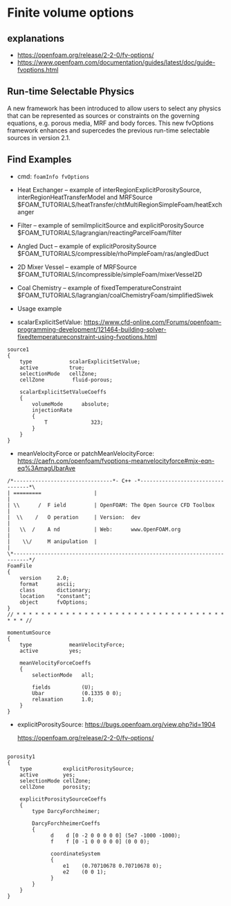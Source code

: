 # Finite volume options

## explanations

- https://openfoam.org/release/2-2-0/fv-options/
- https://www.openfoam.com/documentation/guides/latest/doc/guide-fvoptions.html

## Run-time Selectable Physics

A new framework has been introduced to allow users to select any physics that can be represented as sources or constraints on the governing equations, e.g. porous media, MRF and body forces. This new fvOptions framework enhances and supercedes the previous run-time selectable sources in version 2.1.

## Find Examples

- cmd: `foamInfo fvOptions`
- Heat Exchanger – example of interRegionExplicitPorositySource, interRegionHeatTransferModel and MRFSource
  \$FOAM_TUTORIALS/heatTransfer/chtMultiRegionSimpleFoam/heatExchanger
- Filter – example of semiImplicitSource and explicitPorositySource
  \$FOAM_TUTORIALS/lagrangian/reactingParcelFoam/filter
- Angled Duct – example of explicitPorositySource
  \$FOAM_TUTORIALS/compressible/rhoPimpleFoam/ras/angledDuct
- 2D Mixer Vessel – example of MRFSource
  \$FOAM_TUTORIALS/incompressible/simpleFoam/mixerVessel2D
- Coal Chemistry – example of fixedTemperatureConstraint
  \$FOAM_TUTORIALS/lagrangian/coalChemistryFoam/simplifiedSiwek

- Usage example
- scalarExplicitSetValue: https://www.cfd-online.com/Forums/openfoam-programming-development/121464-building-solver-fixedtemperatureconstraint-using-fvoptions.html

```OpenFOAM
source1
{
    type            scalarExplicitSetValue;
    active          true;
    selectionMode   cellZone;
    cellZone         fluid-porous;

    scalarExplicitSetValueCoeffs
    {
        volumeMode      absolute;
        injectionRate
        {
            T              323;
        }
    }
}
```

- meanVelocityForce or patchMeanVelocityForce: https://caefn.com/openfoam/fvoptions-meanvelocityforce#mjx-eqn-eq%3AmagUbarAve

```OpenFOAM
/*--------------------------------*- C++ -*----------------------------------*\
| =========                 |                                                 |
| \\      /  F ield         | OpenFOAM: The Open Source CFD Toolbox           |
|  \\    /   O peration     | Version:  dev                                   |
|   \\  /    A nd           | Web:      www.OpenFOAM.org                      |
|    \\/     M anipulation  |                                                 |
\*---------------------------------------------------------------------------*/
FoamFile
{
    version     2.0;
    format      ascii;
    class       dictionary;
    location    "constant";
    object      fvOptions;
}
// * * * * * * * * * * * * * * * * * * * * * * * * * * * * * * * * * * * * * //

momentumSource
{
    type            meanVelocityForce;
    active          yes;

    meanVelocityForceCoeffs
    {
        selectionMode   all;

        fields          (U);
        Ubar            (0.1335 0 0);
        relaxation      1.0;
    }
}
```

- explicitPorositySource:
  https://bugs.openfoam.org/view.php?id=1904

  https://openfoam.org/release/2-2-0/fv-options/

```OpenFOAM

porosity1
{
    type          explicitPorositySource;
    active        yes;
    selectionMode cellZone;
    cellZone      porosity;

    explicitPorositySourceCoeffs
    {
        type DarcyForchheimer;

        DarcyForchheimerCoeffs
        {
              d    d [0 -2 0 0 0 0 0] (5e7 -1000 -1000);
              f    f [0 -1 0 0 0 0 0] (0 0 0);

              coordinateSystem
              {
                  e1    (0.70710678 0.70710678 0);
                  e2    (0 0 1);
              }
        }
    }
}

```

